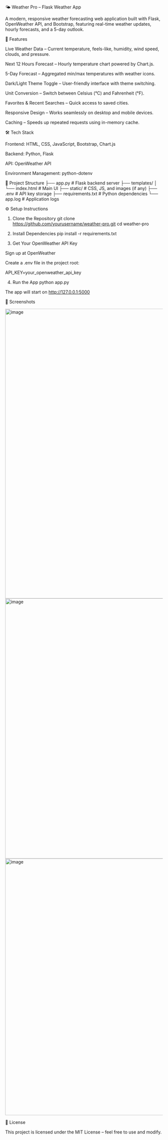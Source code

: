 🌤️ Weather Pro – Flask Weather App

A modern, responsive weather forecasting web application built with Flask, OpenWeather API, and Bootstrap, featuring real-time weather updates, hourly forecasts, and a 5-day outlook.

🚀 Features

Live Weather Data – Current temperature, feels-like, humidity, wind speed, clouds, and pressure.

Next 12 Hours Forecast – Hourly temperature chart powered by Chart.js.

5-Day Forecast – Aggregated min/max temperatures with weather icons.

Dark/Light Theme Toggle – User-friendly interface with theme switching.

Unit Conversion – Switch between Celsius (°C) and Fahrenheit (°F).

Favorites & Recent Searches – Quick access to saved cities.

Responsive Design – Works seamlessly on desktop and mobile devices.

Caching – Speeds up repeated requests using in-memory cache.

🛠️ Tech Stack

Frontend: HTML, CSS, JavaScript, Bootstrap, Chart.js

Backend: Python, Flask

API: OpenWeather API

Environment Management: python-dotenv

📂 Project Structure
├── app.py             # Flask backend server
├── templates/
│   └── index.html     # Main UI
├── static/            # CSS, JS, and images (if any)
├── .env               # API key storage
├── requirements.txt   # Python dependencies
└── app.log            # Application logs

⚙️ Setup Instructions
1. Clone the Repository
git clone https://github.com/yourusername/weather-pro.git
cd weather-pro

2. Install Dependencies
pip install -r requirements.txt

3. Get Your OpenWeather API Key

Sign up at OpenWeather

Create a .env file in the project root:

API_KEY=your_openweather_api_key

4. Run the App
python app.py


The app will start on http://127.0.0.1:5000

📸 Screenshots

<img width="1917" height="922" alt="image" src="https://github.com/user-attachments/assets/bf175cf7-7d96-4680-abb9-5ed7584d9153" />
<img width="1087" height="828" alt="image" src="https://github.com/user-attachments/assets/00218d1e-99d9-402d-8e79-2ad081d22fb8" />
<img width="1121" height="817" alt="image" src="https://github.com/user-attachments/assets/ab621297-bf44-4a81-b16b-3ef516b40068" />


📜 License

This project is licensed under the MIT License – feel free to use and modify.
